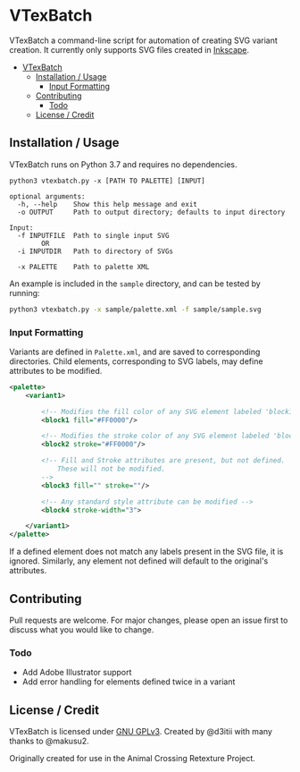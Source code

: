 # VTexBatch

VTexBatch a command-line script for automation of creating SVG variant creation. It currently only supports SVG files created in [Inkscape](https://gitlab.com/inkscape/inkscape).

- [VTexBatch](#vtexbatch)
  - [Installation / Usage](#installation--usage)
    - [Input Formatting](#input-formatting)
  - [Contributing](#contributing)
    - [Todo](#todo)
  - [License / Credit](#license--credit)

## Installation / Usage

VTexBatch runs on Python 3.7 and requires no dependencies.

```
python3 vtexbatch.py -x [PATH TO PALETTE] [INPUT]

optional arguments:
  -h, --help    Show this help message and exit
  -o OUTPUT     Path to output directory; defaults to input directory

Input:
  -f INPUTFILE  Path to single input SVG
        OR
  -i INPUTDIR   Path to directory of SVGs

  -x PALETTE    Path to palette XML
```

An example is included in the `sample` directory, and can be tested by running:

```bash
python3 vtexbatch.py -x sample/palette.xml -f sample/sample.svg
```

### Input Formatting

Variants are defined in `Palette.xml`, and are saved to corresponding directories. Child elements, corresponding to SVG labels, may define attributes to be modified.

```xml
<palette>
    <variant1>

        <!-- Modifies the fill color of any SVG element labeled 'block1' -->
        <block1 fill="#FF0000"/>

        <!-- Modifies the stroke color of any SVG element labeled 'block2' -->
        <block2 stroke="#FF0000"/>

        <!-- Fill and Stroke attributes are present, but not defined.
            These will not be modified.
        -->
        <block3 fill="" stroke=""/>

        <!-- Any standard style attribute can be modified -->
        <block4 stroke-width="3">

    </variant1>
</palette>
```

If a defined element does not match any labels present in the SVG file, it is ignored. Similarly, any element not defined will default to the original's attributes.

## Contributing

Pull requests are welcome. For major changes, please open an issue first to discuss what you would like to change.

### Todo

* Add Adobe Illustrator support
* Add error handling for elements defined twice in a variant

## License / Credit

VTexBatch is licensed under [GNU GPLv3](https://www.gnu.org/licenses/gpl-3.0.en.html). Created by @d3itii with many thanks to @makusu2.

Originally created for use in the Animal Crossing Retexture Project.
